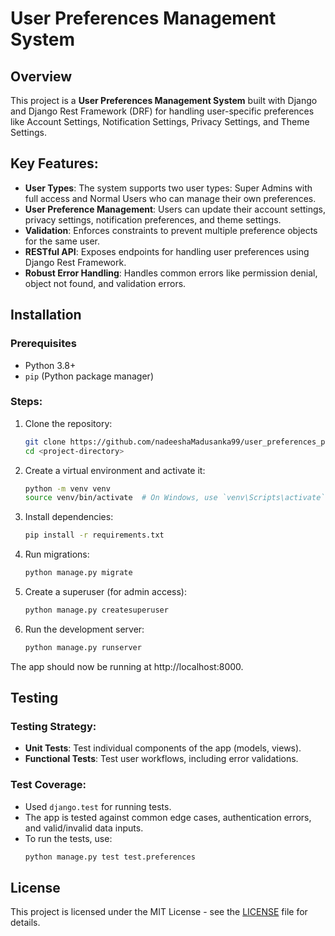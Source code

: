 # User Preferences Management System

## Overview
This project is a **User Preferences Management System** built with Django and Django Rest Framework (DRF) for handling user-specific preferences like Account Settings, Notification Settings, Privacy Settings, and Theme Settings.

## Key Features:
- **User Types**: The system supports two user types: Super Admins with full access and Normal Users who can manage their own preferences.
- **User Preference Management**: Users can update their account settings, privacy settings, notification preferences, and theme settings.
- **Validation**: Enforces constraints to prevent multiple preference objects for the same user.
- **RESTful API**: Exposes endpoints for handling user preferences using Django Rest Framework.
- **Robust Error Handling**: Handles common errors like permission denial, object not found, and validation errors.

## Installation

### Prerequisites
- Python 3.8+
- `pip` (Python package manager)

### Steps:

1. Clone the repository:
   ```bash
   git clone https://github.com/nadeeshaMadusanka99/user_preferences_page_backend.git
   cd <project-directory>
2. Create a virtual environment and activate it:
    ```bash
   python -m venv venv
   source venv/bin/activate  # On Windows, use `venv\Scripts\activate`

3. Install dependencies:
    ```bash
    pip install -r requirements.txt

4. Run migrations:
    ```bash
    python manage.py migrate

5. Create a superuser (for admin access):
    ```bash
    python manage.py createsuperuser

6. Run the development server:
    ```bash
    python manage.py runserver
    
The app should now be running at http://localhost:8000.

## Testing 
### Testing Strategy:
- **Unit Tests**: Test individual components of the app (models, views).
- **Functional Tests**: Test user workflows, including error validations.

### Test Coverage:
- Used `django.test` for running tests.
- The app is tested against common edge cases, authentication errors, and valid/invalid data inputs.
- To run the tests, use:
   ```bash
   python manage.py test test.preferences

## License
This project is licensed under the MIT License - see the [LICENSE](LICENSE) file for details.


